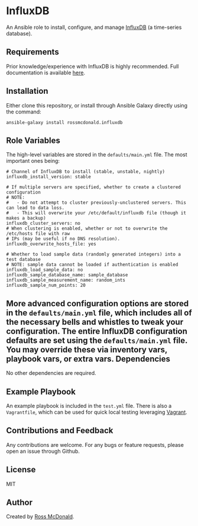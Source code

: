 InfluxDB
========

An Ansible role to install, configure, and manage [InfluxDB](https://github.com/influxdb/influxdb) (a time-series database).

Requirements
------------

Prior knowledge/experience with InfluxDB is highly recommended. Full documentation is available [here](https://influxdb.com/docs/v0.9/introduction/overview.html).

Installation
------------

Either clone this repository, or install through Ansible Galaxy directly using the command:

```
ansible-galaxy install rossmcdonald.influxdb
```

Role Variables
--------------

The high-level variables are stored in the `defaults/main.yml` file. The most important ones being:

```
# Channel of InfluxDB to install (stable, unstable, nightly)
influxdb_install_version: stable

# If multiple servers are specified, whether to create a clustered configuration
# NOTE:
#   - Do not attempt to cluster previously-unclustered servers. This can lead to data loss.
#   - This will overwrite your /etc/default/influxdb file (though it makes a backup)
influxdb_cluster_servers: no
# When clustering is enabled, whether or not to overwrite the /etc/hosts file with raw
# IPs (may be useful if no DNS resolution).
influxdb_overwrite_hosts_file: yes

# Whether to load sample data (randomly generated integers) into a test database
# NOTE: sample data cannot be loaded if authentication is enabled
influxdb_load_sample_data: no
influxdb_sample_database_name: sample_database
influxdb_sample_measurement_name: random_ints
influxdb_sample_num_points: 20
```

More advanced configuration options are stored in the `defaults/main.yml` file, which includes all of the necessary bells and whistles to tweak your configuration. The entire InfluxDB configuration defaults are set using the `defaults/main.yml` file.  You may override these via inventory vars, playbook vars, or extra vars.
Dependencies
------------

No other dependencies are required.

Example Playbook
----------------

An example playbook is included in the `test.yml` file. There is also a `Vagrantfile`, which can be used for quick local testing leveraging [Vagrant](https://www.vagrantup.com/).

Contributions and Feedback
--------------------------

Any contributions are welcome. For any bugs or feature requests, please open an issue through Github.

License
-------

MIT

Author
------

Created by [Ross McDonald](https://github.com/rossmcdonald).

